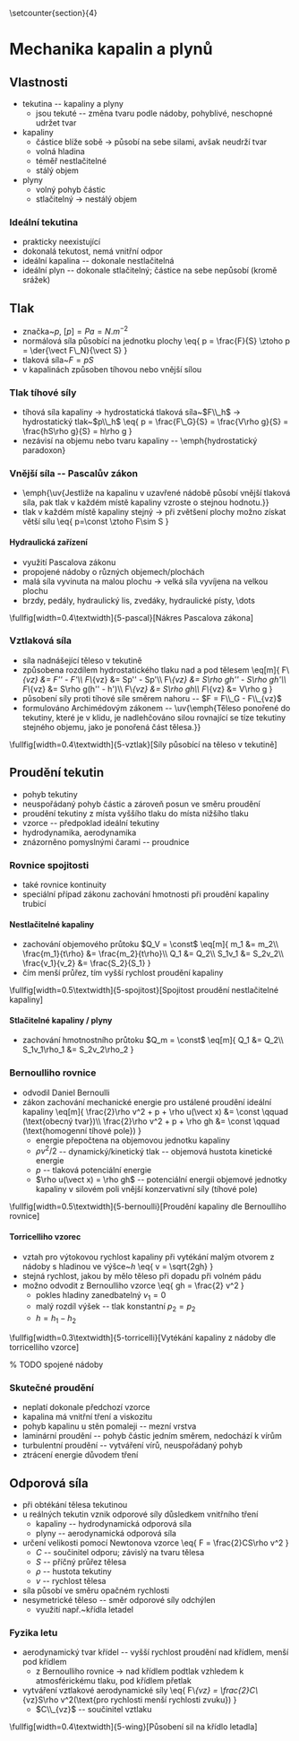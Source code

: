 \setcounter{section}{4}

# Mechanika kapalin a plynů

## Vlastnosti
- tekutina -- kapaliny a plyny
	- jsou tekuté -- změna tvaru podle nádoby, pohyblivé, neschopné udržet tvar
- kapaliny
	- částice blíže sobě $\rightarrow$ působí na sebe silami, avšak neudrží tvar
	- volná hladina
	- téměř nestlačitelné
	- stálý objem
- plyny
	- volný pohyb částic
	- stlačitelný $\rightarrow$ nestálý objem

### Ideální tekutina
- prakticky neexistující
- dokonalá tekutost, nemá vnitřní odpor
- ideální kapalina -- dokonale nestlačitelná
- ideální plyn -- dokonale stlačitelný; částice na sebe nepůsobí (kromě srážek)

## Tlak
- značka~$p$, $[p]=Pa=N.m^{-2}$
- normálová síla působící na jednotku plochy
	\eq{
		p = \frac{F}{S} \ztoho p = \der{\vect F\\_N}{\vect S}
	}
- tlaková síla~$F=pS$
- v kapalinách způsoben tíhovou nebo vnější sílou

### Tlak tíhové síly
- tíhová síla kapaliny $\rightarrow$ hydrostatická tlaková síla~$F\\_h$ $\rightarrow$ hydrostatický tlak~$p\\_h$
	\eq{
		p = \frac{F\\_G}{S} = \frac{V\rho g}{S} = \frac{hS\rho g}{S} = h\rho g
	}
- nezávisí na objemu nebo tvaru kapaliny -- \emph{hydrostatický paradoxon}

### Vnější síla -- Pascalův zákon
- \emph{\uv{Jestliže na kapalinu v uzavřené nádobě působí vnější tlaková síla, pak tlak v každém místě kapaliny vzroste o stejnou hodnotu.}}
- tlak v každém místě kapaliny stejný $\rightarrow$ při zvětšení plochy možno získat větší sílu
	\eq{
		p=\const \ztoho F\sim S
	}

#### Hydraulická zařízení
- využití Pascalova zákonu
- propojené nádoby o různých objemech/plochách
- malá síla vyvinuta na malou plochu $\rightarrow$ velká síla vyvíjena na velkou plochu
- brzdy, pedály, hydraulický lis, zvedáky, hydraulické písty, \dots

\fullfig[width=0.4\textwidth]{5-pascal}[Nákres Pascalova zákona]

### Vztlaková síla
- síla nadnášející těleso v tekutině
- způsobena rozdílem hydrostatického tlaku nad a pod tělesem
	\eq[m]{
		F\\_{vz} &= F'' - F'\\\\
		F\\_{vz} &= Sp'' - Sp'\\\\
		F\\_{vz} &= S\rho gh'' - S\rho gh'\\\\
		F\\_{vz} &= S\rho g(h'' - h')\\\\
		F\\_{vz} &= S\rho gh\\\\
		F\\_{vz} &= V\rho g
	}
- působení síly proti tíhové síle směrem nahoru -- $F = F\\_G - F\\_{vz}$
- formulováno Archimédovým zákonem -- \uv{\emph{Těleso ponořené do tekutiny, které je v klidu, je nadlehčováno silou rovnající se tíze tekutiny stejného objemu, jako je ponořená část tělesa.}}

\fullfig[width=0.4\textwidth]{5-vztlak}[Síly působící na těleso v tekutině]

## Proudění tekutin
- pohyb tekutiny
- neuspořádaný pohyb částic a zároveň posun ve směru proudění
- proudění tekutiny z místa vyššího tlaku do místa nižšího tlaku
- vzorce -- předpoklad ideální tekutiny
- hydrodynamika, aerodynamika
- znázorněno pomyslnými čarami -- proudnice

### Rovnice spojitosti
- také rovnice kontinuity
- speciální případ zákonu zachování hmotnosti při proudění kapaliny trubicí

#### Nestlačitelné kapaliny
- zachování objemového průtoku $Q_V = \const$
	\eq[m]{
		m_1 &= m_2\\\\
		\frac{m_1}{t\rho} &= \frac{m_2}{t\rho}\\\\
		Q_1 &= Q_2\\\\
		S_1v_1 &= S_2v_2\\\\
		\frac{v_1}{v_2} &= \frac{S_2}{S_1}
	}
- čím menší průřez, tím vyšší rychlost proudění kapaliny

\fullfig[width=0.5\textwidth]{5-spojitost}[Spojitost proudění nestlačitelné kapaliny]

#### Stlačitelné kapaliny / plyny
- zachování hmotnostního průtoku $Q_m = \const$
	\eq[m]{
		Q_1 &= Q_2\\\\
		S_1v_1\rho_1 &= S_2v_2\rho_2
	}

### Bernoulliho rovnice
- odvodil Daniel Bernoulli
- zákon zachování mechanické energie pro ustálené proudění ideální kapaliny
	\eq[m]{
		\frac{2}\rho v^2 + p + \rho u(\vect x) &= \const \qquad (\text{obecný tvar})\\\\
		\frac{2}\rho v^2 + p + \rho gh &= \const \qquad (\text{homogenní tíhové pole})
	}
	- energie přepočtena na objemovou jednotku kapaliny
	- $\rho v^2/2$ -- dynamický/kinetický tlak -- objemová hustota kinetické energie
	- $p$ -- tlaková potenciální energie
	- $\rho u(\vect x) = \rho gh$ -- potenciální energii objemové jednotky kapaliny v silovém poli vnější konzervativní síly (tíhové pole)

\fullfig[width=0.5\textwidth]{5-bernoulli}[Proudění kapaliny dle Bernoulliho rovnice]

#### Torricelliho vzorec
- vztah pro výtokovou rychlost kapaliny při vytékání malým otvorem z nádoby s hladinou ve výšce~$h$
	\eq{
		v = \sqrt{2gh}
	}
- stejná rychlost, jakou by mělo těleso při dopadu při volném pádu
- možno odvodit z Bernoulliho vzorce
	\eq{
		gh = \frac{2} v^2
	}
	- pokles hladiny zanedbatelný $v_1=0$
	- malý rozdíl výšek -- tlak konstantní $p_2=p_2$
	- $h = h_1-h_2$

\fullfig[width=0.3\textwidth]{5-torricelli}[Vytékání kapaliny z nádoby dle torricelliho vzorce]

% TODO spojené nádoby

### Skutečné proudění
- neplatí dokonale předchozí vzorce
- kapalina má vnitřní tření a viskozitu
- pohyb kapalinu u stěn pomaleji -- mezní vrstva
- laminární proudění -- pohyb částic jedním směrem, nedochází k vírům
- turbulentní proudění -- vytváření vírů, neuspořádaný pohyb
- ztrácení energie důvodem tření

## Odporová síla
- při obtékání tělesa tekutinou
- u reálných tekutin vznik odporové síly důsledkem vnitřního tření
	- kapaliny -- hydrodynamická odporová síla
	- plyny -- aerodynamická odporová síla
- určení velikosti pomocí Newtonova vzorce
	\eq{
		F = \frac{2}CS\rho v^2
	}
	- $C$ -- součinitel odporu; závislý na tvaru tělesa
	- $S$ -- příčný průřez tělesa
	- $\rho$ -- hustota tekutiny
	- $v$ -- rychlost tělesa
- síla působí ve směru opačném rychlosti
- nesymetrické těleso -- směr odporové síly odchýlen
	- využití např.~křídla letadel

### Fyzika letu
- aerodynamický tvar křídel -- vyšší rychlost proudění nad křídlem, menší pod křídlem
	- z Bernoulliho rovnice $\rightarrow$ nad křídlem podtlak vzhledem k atmosférickému tlaku, pod křídlem přetlak
- vytváření vztlakové aerodynamické síly
	\eq{
		F\\_{vz} = \frac{2}C\\_{vz}S\rho v^2(\text{pro rychlosti menší rychlosti zvuku})
	}
	- $C\\_{vz}$ -- součinitel vztlaku

\fullfig[width=0.4\textwidth]{5-wing}[Působení sil na křídlo letadla]
